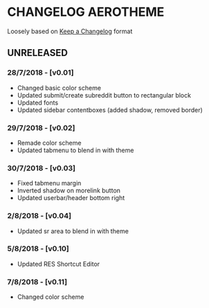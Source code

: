 # CHANGELOG AEROTHEME

Loosely based on [Keep a Changelog](https://keepachangelog.com/en/1.0.0/) format

## UNRELEASED
### 28/7/2018 - [v0.01]
  - Changed basic color scheme
  - Updated submit/create subreddit button to rectangular block
  - Updated fonts
  - Updated sidebar contentboxes (added shadow, removed border)
### 29/7/2018 - [v0.02]
  - Remade color scheme
  - Updated tabmenu to blend in with theme
### 30/7/2018 - [v0.03]
  - Fixed tabmenu margin
  - Inverted shadow on morelink button
  - Updated userbar/header bottom right
### 2/8/2018 - [v0.04]
  - Updated sr area to blend in with theme
### 5/8/2018 - [v0.10]
  - Updated RES Shortcut Editor
### 7/8/2018 - [v0.11]
  - Changed color scheme
